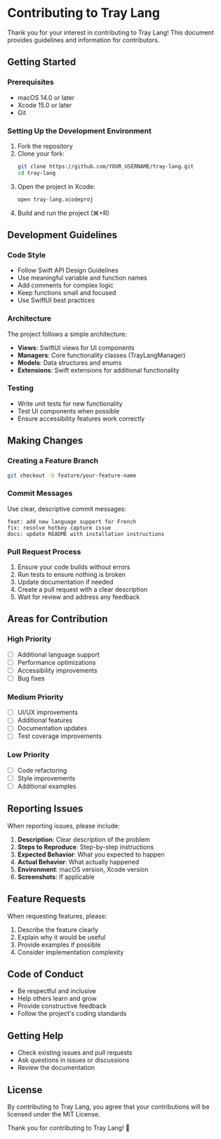# Contributing to Tray Lang

Thank you for your interest in contributing to Tray Lang! This document provides guidelines and information for contributors.

## Getting Started

### Prerequisites

- macOS 14.0 or later
- Xcode 15.0 or later
- Git

### Setting Up the Development Environment

1. Fork the repository
2. Clone your fork:
   ```bash
   git clone https://github.com/YOUR_USERNAME/tray-lang.git
   cd tray-lang
   ```
3. Open the project in Xcode:
   ```bash
   open tray-lang.xcodeproj
   ```
4. Build and run the project (⌘+R)

## Development Guidelines

### Code Style

- Follow Swift API Design Guidelines
- Use meaningful variable and function names
- Add comments for complex logic
- Keep functions small and focused
- Use SwiftUI best practices

### Architecture

The project follows a simple architecture:

- **Views**: SwiftUI views for UI components
- **Managers**: Core functionality classes (TrayLangManager)
- **Models**: Data structures and enums
- **Extensions**: Swift extensions for additional functionality

### Testing

- Write unit tests for new functionality
- Test UI components when possible
- Ensure accessibility features work correctly

## Making Changes

### Creating a Feature Branch

```bash
git checkout -b feature/your-feature-name
```

### Commit Messages

Use clear, descriptive commit messages:

```
feat: add new language support for French
fix: resolve hotkey capture issue
docs: update README with installation instructions
```

### Pull Request Process

1. Ensure your code builds without errors
2. Run tests to ensure nothing is broken
3. Update documentation if needed
4. Create a pull request with a clear description
5. Wait for review and address any feedback

## Areas for Contribution

### High Priority

- [ ] Additional language support
- [ ] Performance optimizations
- [ ] Accessibility improvements
- [ ] Bug fixes

### Medium Priority

- [ ] UI/UX improvements
- [ ] Additional features
- [ ] Documentation updates
- [ ] Test coverage improvements

### Low Priority

- [ ] Code refactoring
- [ ] Style improvements
- [ ] Additional examples

## Reporting Issues

When reporting issues, please include:

1. **Description**: Clear description of the problem
2. **Steps to Reproduce**: Step-by-step instructions
3. **Expected Behavior**: What you expected to happen
4. **Actual Behavior**: What actually happened
5. **Environment**: macOS version, Xcode version
6. **Screenshots**: If applicable

## Feature Requests

When requesting features, please:

1. Describe the feature clearly
2. Explain why it would be useful
3. Provide examples if possible
4. Consider implementation complexity

## Code of Conduct

- Be respectful and inclusive
- Help others learn and grow
- Provide constructive feedback
- Follow the project's coding standards

## Getting Help

- Check existing issues and pull requests
- Ask questions in issues or discussions
- Review the documentation

## License

By contributing to Tray Lang, you agree that your contributions will be licensed under the MIT License.

Thank you for contributing to Tray Lang! 🚀 